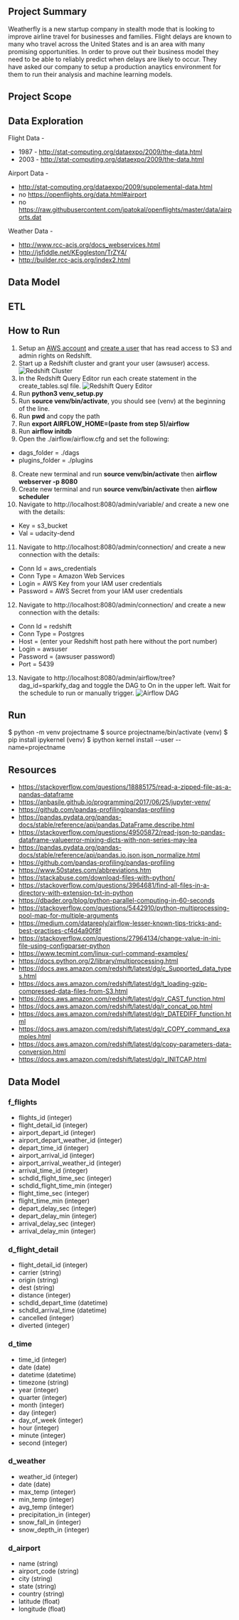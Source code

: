 
## Project Summary
Weatherfly is a new startup company in stealth mode that is looking to improve airline travel for businesses and families. Flight delays are known to many who travel across the United States and is an area with many promising opportunities. In order to prove out their business model they need to be able to reliably predict when delays are likely to occur. They have asked our company to setup a production anaytics environment for them to run their analysis and machine learning models.

## Project Scope

## Data Exploration
Flight Data -
* 1987 - http://stat-computing.org/dataexpo/2009/the-data.html
* 2003 - http://stat-computing.org/dataexpo/2009/the-data.html

Airport Data -
* http://stat-computing.org/dataexpo/2009/supplemental-data.html
* no https://openflights.org/data.html#airport
* no https://raw.githubusercontent.com/jpatokal/openflights/master/data/airports.dat

Weather Data -
* http://www.rcc-acis.org/docs_webservices.html
* http://jsfiddle.net/KEggleston/TrZY4/
* http://builder.rcc-acis.org/index2.html

## Data Model

## ETL

## How to Run
1. Setup an [AWS account](https://aws.amazon.com/premiumsupport/knowledge-center/create-and-activate-aws-account/) and [create a user](https://docs.aws.amazon.com/IAM/latest/UserGuide/getting-started_create-admin-group.html) that has read access to S3 and admin rights on Redshift.
2. Start up a Redshift cluster and grant your user (awsuser) access.
![Redshift Cluster](AWS_Cluster.png)
3. In the Redshift Query Editor run each create statement in the create_tables.sql file.
![Redshift Query Editor](Create_Tables.png)
3. Run **python3 venv_setup.py**
4. Run **source venv/bin/activate**, you should see (venv) at the beginning of the line.
5. Run **pwd** and copy the path
6. Run **export AIRFLOW_HOME=(paste from step 5)/airflow**
7. Run **airflow initdb**
7. Open the ./airflow/airflow.cfg and set the following:
  * dags_folder = ./dags
  * plugins_folder = ./plugins
8. Create new terminal and run **source venv/bin/activate** then **airflow webserver -p 8080**
9. Create new terminal and run **source venv/bin/activate** then **airflow scheduler**
10. Navigate to http://localhost:8080/admin/variable/ and create a new one with the details:
  * Key = s3_bucket
  * Val = udacity-dend
11. Navigate to http://localhost:8080/admin/connection/ and create a new connection with the details:
  * Conn Id = aws_credentials
  * Conn Type = Amazon Web Services
  * Login = AWS Key from your IAM user credentials
  * Password = AWS Secret from your IAM user credentials
12. Navigate to http://localhost:8080/admin/connection/ and create a new connection with the details:
  * Conn Id = redshift
  * Conn Type = Postgres
  * Host = (enter your Redshift host path here without the port number)
  * Login = awsuser
  * Password = (awsuser password)
  * Port = 5439
13. Navigate to http://localhost:8080/admin/airflow/tree?dag_id=sparkify_dag and toggle the DAG to On in the upper left. Wait for the schedule to run or manually trigger.
![Airflow DAG](Airflow_DAG.png)


## Run
$ python -m venv projectname
$ source projectname/bin/activate
(venv) $ pip install ipykernel
(venv) $ ipython kernel install --user --name=projectname

## Resources
* https://stackoverflow.com/questions/18885175/read-a-zipped-file-as-a-pandas-dataframe
* https://anbasile.github.io/programming/2017/06/25/jupyter-venv/
* https://github.com/pandas-profiling/pandas-profiling
* https://pandas.pydata.org/pandas-docs/stable/reference/api/pandas.DataFrame.describe.html
* https://stackoverflow.com/questions/49505872/read-json-to-pandas-dataframe-valueerror-mixing-dicts-with-non-series-may-lea
* https://pandas.pydata.org/pandas-docs/stable/reference/api/pandas.io.json.json_normalize.html
* https://github.com/pandas-profiling/pandas-profiling
* https://www.50states.com/abbreviations.htm
* https://stackabuse.com/download-files-with-python/
* https://stackoverflow.com/questions/3964681/find-all-files-in-a-directory-with-extension-txt-in-python
* https://dbader.org/blog/python-parallel-computing-in-60-seconds
* https://stackoverflow.com/questions/5442910/python-multiprocessing-pool-map-for-multiple-arguments
* https://medium.com/datareply/airflow-lesser-known-tips-tricks-and-best-practises-cf4d4a90f8f
* https://stackoverflow.com/questions/27964134/change-value-in-ini-file-using-configparser-python
* https://www.tecmint.com/linux-curl-command-examples/
* https://docs.python.org/2/library/multiprocessing.html
* https://docs.aws.amazon.com/redshift/latest/dg/c_Supported_data_types.html
* https://docs.aws.amazon.com/redshift/latest/dg/t_loading-gzip-compressed-data-files-from-S3.html
* https://docs.aws.amazon.com/redshift/latest/dg/r_CAST_function.html
* https://docs.aws.amazon.com/redshift/latest/dg/r_concat_op.html
* https://docs.aws.amazon.com/redshift/latest/dg/r_DATEDIFF_function.html
* https://docs.aws.amazon.com/redshift/latest/dg/r_COPY_command_examples.html
* https://docs.aws.amazon.com/redshift/latest/dg/copy-parameters-data-conversion.html
* https://docs.aws.amazon.com/redshift/latest/dg/r_INITCAP.html


## Data Model

### f_flights
* flights_id (integer)
* flight_detail_id (integer)
* airport_depart_id (integer)
* airport_depart_weather_id (integer)
* depart_time_id (integer)
* airport_arrival_id (integer)
* airport_arrival_weather_id (integer)
* arrival_time_id (integer)
* schdld_flight_time_sec (integer)
* schdld_flight_time_min (integer)
* flight_time_sec (integer)
* flight_time_min (integer)
* depart_delay_sec (integer)
* depart_delay_min (integer)
* arrival_delay_sec (integer)
* arrival_delay_min (integer)

### d_flight_detail
* flight_detail_id (integer)
* carrier (string)
* origin (string)
* dest (string)
* distance (integer)
* schdld_depart_time (datetime)
* schdld_arrival_time (datetime)
* cancelled (integer)
* diverted (integer)

### d_time
* time_id (integer)
* date (date)
* datetime (datetime)
* timezone (string)
* year (integer)
* quarter (integer)
* month (integer)
* day (integer)
* day_of_week (integer)
* hour (integer)
* minute (integer)
* second (integer)

### d_weather
* weather_id (integer)
* date (date)
* max_temp (integer)
* min_temp (integer)
* avg_temp (integer)
* precipitation_in (integer)
* snow_fall_in (integer)
* snow_depth_in (integer)

### d_airport
* name (string)
* airport_code (string)
* city (string)
* state (string)
* country (string)
* latitude (float)
* longitude (float)